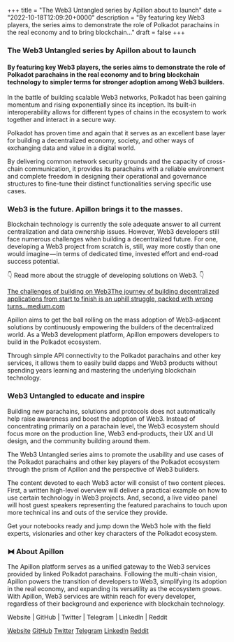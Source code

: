 +++
title = "The Web3 Untangled series by Apillon about to launch"
date = "2022-10-18T12:09:20+0000"
description = "By featuring key Web3 players, the series aims to demonstrate the role of Polkadot parachains in the real economy and to bring blockchain…"
draft = false
+++

### The Web3 Untangled series by Apillon about to launch


#### By featuring key Web3 players, the series aims to demonstrate the role of Polkadot parachains in the real economy and to bring blockchain technology to simpler terms for stronger adoption among Web3 builders.


In the battle of building scalable Web3 networks, Polkadot has been gaining momentum and rising exponentially since its inception. Its built-in interoperability allows for different types of chains in the ecosystem to work together and interact in a secure way.


Polkadot has proven time and again that it serves as an excellent base layer for building a decentralized economy, society, and other ways of exchanging data and value in a digital world.


By delivering common network security grounds and the capacity of cross-chain communication, it provides its parachains with a reliable environment and complete freedom in designing their operational and governance structures to fine-tune their distinct functionalities serving specific use cases.


### Web3 is the future. Apillon brings it to the masses.


Blockchain technology is currently the sole adequate answer to all current centralization and data ownership issues. However, Web3 developers still face numerous challenges when building a decentralized future. For one, developing a Web3 project from scratch is, still, way more costly than one would imagine — in terms of dedicated time, invested effort and end-road success potential.


👇 Read more about the struggle of developing solutions on Web3. 👇

[The challenges of building on Web3The journey of building decentralized applications from start to finish is an uphill struggle, packed with wrong turns…medium.com](https://medium.com/apillon/the-challenges-of-building-on-web3-4944e4bb3a8)

Apillon aims to get the ball rolling on the mass adoption of Web3-adjacent solutions by continuously empowering the builders of the decentralized world. As a Web3 development platform, Apillon empowers developers to build in the Polkadot ecosystem.


Through simple API connectivity to the Polkadot parachains and other key services, it allows them to easily build dapps and Web3 products without spending years learning and mastering the underlying blockchain technology.


### Web3 Untangled to educate and inspire


Building new parachains, solutions and protocols does not automatically help raise awareness and boost the adoption of Web3. Instead of concentrating primarily on a parachain level, the Web3 ecosystem should focus more on the production line, Web3 end-products, their UX and UI design, and the community building around them.


The Web3 Untangled series aims to promote the usability and use cases of the Polkadot parachains and other key players of the Polkadot ecosystem through the prism of Apillon and the perspective of Web3 builders.


The content devoted to each Web3 actor will consist of two content pieces. First, a written high-level overview will deliver a practical example on how to use certain technology in Web3 projects. And, second, a live video panel will host guest speakers representing the featured parachains to touch upon more technical ins and outs of the service they provide.


Get your notebooks ready and jump down the Web3 hole with the field experts, visionaries and other key characters of the Polkadot ecosystem.


### ⧓ About Apillon


The Apillon platform serves as a unified gateway to the Web3 services provided by linked Polkadot parachains. Following the multi-chain vision, Apillon powers the transition of developers to Web3, simplifying its adoption in the real economy, and expanding its versatility as the ecosystem grows. With Apillon, Web3 services are within reach for every developer, regardless of their background and experience with blockchain technology.


Website | GitHub | Twitter | Telegram | LinkedIn | Reddit

[Website](https://apillon.io/)
[GitHub](https://github.com/Apillon-web3)
[Twitter](https://twitter.com/apillon)
[Telegram](https://t.me/Apillon_io)
[LinkedIn](https://www.linkedin.com/company/apillon/)
[Reddit](https://www.reddit.com/r/apillon/)